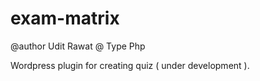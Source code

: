 exam-matrix
===========
@author Udit Rawat
@ Type Php

Wordpress plugin for creating quiz ( under development ).
